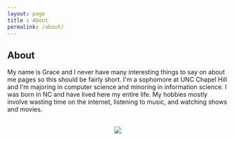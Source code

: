 ```yaml
---
layout: page
title : About
permalink: /about/
---
```


<h2>About</h2>
<p>My name is Grace and I never have many interesting things to say on about me pages so this should be fairly short.
I'm a sophomore at UNC Chapel Hill and I'm majoring in computer science and minoring in information science. 
I was born in NC and have lived here my entire life. 
My hobbies mostly involve wasting time on the internet, listening to music, and watching shows and movies.</p>
<br>
<div style="text-align:center"><img src ="https://66.media.tumblr.com/4d3de7e48a5eaec923d44c4732874cb6/tumblr_oeej1qQnKa1tpp2lco1_500.gif"/></div>
